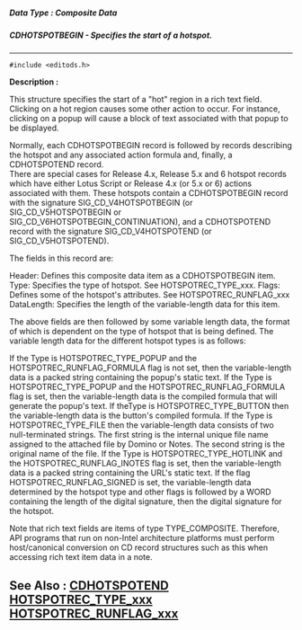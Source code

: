##### Data Type : Composite Data
##### CDHOTSPOTBEGIN - Specifies the start of a hotspot.
---
```
#include <editods.h>
```
**Description :**

This structure specifies the start of a "hot" region in a rich text field.  
Clicking on a hot region causes some other action to occur.  For instance, 
clicking on a popup will cause a block of text associated with that popup to be 
displayed.

Normally, each CDHOTSPOTBEGIN record is followed by records describing the 
hotspot and any associated action formula and, finally, a CDHOTSPOTEND record.  
There are special cases for Release 4.x, Release 5.x and 6 hotspot records 
which have either Lotus Script or Release 4.x (or 5.x or 6) actions associated 
with them.  These hotspots contain a CDHOTSPOTBEGIN record with the signature 
SIG_CD_V4HOTSPOTBEGIN (or SIG_CD_V5HOTSPOTBEGIN or 
SIG_CD_V6HOTSPOTBEGIN_CONTINUATION), and a CDHOTSPOTEND record with the 
signature SIG_CD_V4HOTSPOTEND (or SIG_CD_V5HOTSPOTEND).

The fields in this record are:

  Header:     Defines this composite data item as a
              CDHOTSPOTBEGIN item.
  Type:       Specifies the type of hotspot.
              See HOTSPOTREC_TYPE_xxx.
  Flags:      Defines some of the hotspot's attributes.
              See HOTSPOTREC_RUNFLAG_xxx
  DataLength: Specifies the length of the variable-length
              data for this item.

The above fields are then followed by some variable length data, the format of 
which is dependent on the type of hotspot that is being defined.  The variable 
length data for the different hotspot types is as follows:

If the Type is HOTSPOTREC_TYPE_POPUP and the  HOTSPOTREC_RUNFLAG_FORMULA flag 
is not set, then the variable-length data is a packed string containing the 
popup's static text.
If the Type is HOTSPOTREC_TYPE_POPUP and the  HOTSPOTREC_RUNFLAG_FORMULA flag 
is set, then the variable-length data is the compiled formula that will 
generate the popup's text.
If theType is HOTSPOTREC_TYPE_BUTTON then the variable-length data is the 
button's compiled formula.
If the Type is HOTSPOTREC_TYPE_FILE then the variable-length data consists of 
two null-terminated strings. The first string is the internal unique file name 
assigned to the attached file by Domino or Notes. The second string is the 
original name of the file.
If the Type is HOTSPOTREC_TYPE_HOTLINK and the HOTSPOTREC_RUNFLAG_INOTES flag 
is set, then the variable-length data is a packed string containing the URL's 
static text.
If the flag HOTSPOTREC_RUNFLAG_SIGNED is set, the variable-length data 
determined by the hotspot type and other flags is followed by a WORD containing 
the length of the digital signature, then the digital signature for the hotspot.

Note that rich text fields are items of type TYPE_COMPOSITE. Therefore, API 
programs that run on non-Intel architecture platforms must perform 
host/canonical conversion on CD record structures such as this when accessing 
rich text item data in a note.

**See Also :**
[CDHOTSPOTEND](/reference/Data/CDHOTSPOTEND)
[HOTSPOTREC_TYPE_xxx](/reference/Symb/HOTSPOTREC_TYPE_xxx)
[HOTSPOTREC_RUNFLAG_xxx](/reference/Symb/HOTSPOTREC_RUNFLAG_xxx)
---
